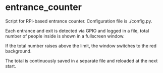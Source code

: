 # entrance_counter

Script for RPi-based entrance counter.
Configuration file is ./config.py.

Each entrance and exit is detected via GPIO and logged in a file, total number of people inside is shown in a fullscreen window.

If the total number raises above the limit, the window switches to the red background.

The total is continuously saved in a separate file and reloaded at the next start.
